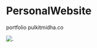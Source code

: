 # PersonalWebsite
portfolio
pulkitmidha.co

![.](https://github.com/midopooler/PersonalWebsite/blob/master/Screenshot%20(39).png)
